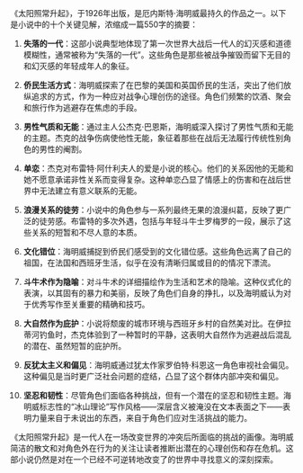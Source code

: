 《太阳照常升起》，于1926年出版，是厄内斯特·海明威最持久的作品之一。以下是小说中的十个关键见解，浓缩成一篇550字的摘要：

1. **失落的一代**：这部小说典型地体现了第一次世界大战后一代人的幻灭感和道德模糊性，通常被称为“失落的一代”。这些角色是那些被战争摧毁而留下无目的和幻灭感的年轻成年人的象征。

2. **侨民生活方式**：海明威探索了在巴黎的美国和英国侨民的生活，突出了他们放纵追求的方式，作为一种应对战争心理创伤的途径。角色们频繁的饮酒、聚会和旅行作为逃避存在焦虑的手段。

3. **男性气质和无能**：通过主人公杰克·巴恩斯，海明威深入探讨了男性气质和无能的主题。杰克的战争伤病使他性无能，象征着那些在战后无法履行传统性别角色的男性的阉割。

4. **单恋**：杰克对布雷特·阿什利夫人的爱是小说的核心。他们的关系因他的无能和她不愿意承诺非性关系而变得复杂。这种单恋凸显了情感上的伤害和在战后世界中无法建立有意义联系的无能。

5. **浪漫关系的徒劳**：小说中的角色参与一系列最终无果的浪漫纠葛，反映了更广泛的徒劳感。布雷特的多次外遇，包括与年轻斗牛士罗梅罗的一段，展示了这些关系的短暂和不尽人意的本质。

6. **文化错位**：海明威捕捉到侨民们感受到的文化错位感。这些角色远离了自己的祖国，在法国和西班牙生活，似乎在没有清晰归属或目的的情况下漂流。

7. **斗牛术作为隐喻**：对斗牛术的详细描绘作为生活和艺术的隐喻。这种仪式化的表演，以其固有的暴力和美丽，反映了角色们自身的挣扎，以及海明威认为对于优秀写作至关重要的精确和技巧。

8. **大自然作为庇护**：小说将颓废的城市环境与西班牙乡村的自然美对比。在伊拉蒂河钓鱼时，杰克体验到了一种暂时的平静，这表明大自然作为逃避战后混乱的潜在、虽然短暂的庇护所。

9. **反犹太主义和偏见**：海明威通过犹太作家罗伯特·科恩这一角色审视社会偏见。这种偏见是当时更广泛社会问题的症结，凸显了这个群体内部冲突和偏见。

10. **坚忍和韧性**：尽管角色们面临各种挑战，但有一个潜在的坚忍和韧性主题。海明威标志性的“冰山理论”写作风格——深层含义被淹没在文本表面之下——表明力量来自于未说出的东西，来自于角色们应对生活挑战的能力。

《太阳照常升起》是一代人在一场改变世界的冲突后所面临的挑战的画像。海明威简洁的散文和对角色外在行为的关注让读者推断出潜在的心理创伤和存在危机。这部小说仍然是对在一个已经不可逆转地改变了的世界中寻找意义的深刻探索。